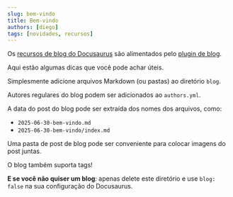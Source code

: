 ```yaml
---
slug: bem-vindo
title: Bem-vindo
authors: [diego]
tags: [novidades, recursos]
---
```


Os [recursos de blog do Docusaurus](https://docusaurus.io/docs/blog) são alimentados pelo [plugin de blog](https://docusaurus.io/docs/api/plugins/@docusaurus/plugin-content-blog).

Aqui estão algumas dicas que você pode achar úteis.

<!-- truncate -->

Simplesmente adicione arquivos Markdown (ou pastas) ao diretório `blog`.

Autores regulares do blog podem ser adicionados ao `authors.yml`.

A data do post do blog pode ser extraída dos nomes dos arquivos, como:

- `2025-06-30-bem-vindo.md`
- `2025-06-30-bem-vindo/index.md`

Uma pasta de post de blog pode ser conveniente para colocar imagens do post juntas.

O blog também suporta tags!

**E se você não quiser um blog**: apenas delete este diretório e use `blog: false` na sua configuração do Docusaurus.
